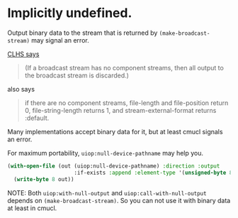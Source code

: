 # Implicitly undefined.
Output binary data to the stream that is returned by `(make-broadcast-stream)` may signal an error.

[CLHS says]

> (If a broadcast stream has no component streams, then all output to the broadcast stream is discarded.)

also says

> if there are no component streams, file-length and file-position return 0, file-string-length returns 1, and stream-external-format returns :default.

Many implementations accept binary data for it, but at least cmucl signals an error.

For maximum portability, `uiop:null-device-pathname` may help you.

```lisp
(with-open-file (out (uiop:null-device-pathname) :direction :output
                     :if-exists :append :element-type '(unsigned-byte 8))
  (write-byte 8 out))
```

NOTE: Both `uiop:with-null-output` and `uiop:call-with-null-output` depends on `(make-broadcast-stream)`.
So you can not use it with binary data at least in cmucl.

<!-- Links -->
[CLHS says]:http://www.lispworks.com/documentation/HyperSpec/Body/t_broadc.htm#broadcast-stream
